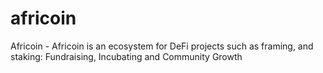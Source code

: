 # africoin
Africoin - Africoin is an ecosystem for DeFi projects such as framing, and staking:
Fundraising, Incubating and Community Growth
